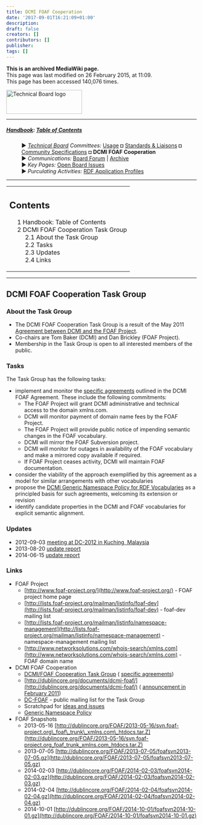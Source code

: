 ```yaml
---
title: DCMI FOAF Cooperation
date: '2017-09-01T16:21:09+01:00'
description: 
draft: false
creators: []
contributors: []
publisher: 
tags: []
---
```


 **This is an archived MediaWiki page.**  
This page was last modified on 26 February 2015, at 11:09.  
This page has been accessed 140,076 times.

[<img alt="Technical Board logo" src="/archive/mediawiki_wiki/images/Technical_Board.png" width="200" height="63">](/archive/mediawiki_wiki/images/Technical_Board.png "Technical Board logo")

* * *

##### [Handbook](/archive/mediawiki_wiki/DCMI_Handbook "DCMI Handbook"): [Table of Contents](/archive/mediawiki_wiki/DCMI_Handbook/ "DCMI Handbook") 
<dl>
<dd> ► <i><a href="/archive/mediawiki_wiki/DCMI_Technical_Board" title="DCMI Technical Board">Technical Board</a> Committees:</i> <a href="/archive/mediawiki_wiki/DCMI_Technical_Board/usage" title="DCMI Technical Board/usage">Usage</a> ◘ <a href="/archive/mediawiki_wiki/DCMI_Technical_Board/standards" title="DCMI Technical Board/standards">Standards &amp; Liaisons</a> ◘ <a href="/archive/mediawiki_wiki/DCMI_Technical_Board/specifications" title="DCMI Technical Board/specifications">Community Specifications</a> ◘ <strong class="selflink">DCMI FOAF Cooperation</strong>
</dd>
<dd> ► <i>Communications:</i> <a href="mailto:dc-tb@jiscmail.ac.uk" class="external text" rel="nofollow">Board Forum</a> | <a href="http://www.jiscmail.ac.uk/cgi-bin/wa.exe?SUBED1=dc-tb&amp;A=1" class="external text" rel="nofollow">Archive</a>
</dd>
<dd> ► <i>Key Pages:</i> <a href="/index.php?title=DCMI_Technical_Board/issues&amp;action=edit&amp;redlink=1" class="new" title="DCMI Technical Board/issues (page does not exist)">Open Board Issues</a>
</dd>
<dd> ► <i>Purculating Activities:</i> <a href="/index.php?title=RDF_Application_Profiles&amp;action=edit&amp;redlink=1" class="new" title="RDF_Application_Profiles (page does not exist)"> RDF Application Profiles</a>
</dd>
</dl>

* * *

<table id="toc" class="toc">
  <tr>
    <td>
      <div id="toctitle">
        <h2>Contents</h2>
      </div>
      <ul>
        <li class="toclevel-1"><a href="#Handbook:_Table_of_Contents"><span class="tocnumber">1</span> <span class="toctext">Handbook: Table of Contents</span></a></li>
        <li class="toclevel-1 tocsection-1">
          <a href="#DCMI_FOAF_Cooperation_Task_Group"><span class="tocnumber">2</span> <span class="toctext">DCMI FOAF Cooperation Task Group</span></a>
          <ul>
            <li class="toclevel-2 tocsection-2"><a href="#About_the_Task_Group"><span class="tocnumber">2.1</span> <span class="toctext">About the Task Group</span></a></li>
            <li class="toclevel-2 tocsection-3"><a href="#Tasks"><span class="tocnumber">2.2</span> <span class="toctext">Tasks</span></a></li>
            <li class="toclevel-2 tocsection-4"><a href="#Updates"><span class="tocnumber">2.3</span> <span class="toctext">Updates</span></a></li>
            <li class="toclevel-2 tocsection-5"><a href="#Links"><span class="tocnumber">2.4</span> <span class="toctext">Links</span></a></li>
          </ul>
        </li>
      </ul>
    </td>
  </tr>
</table>


* * *

## DCMI FOAF Cooperation Task Group 

### About the Task Group 

- The DCMI FOAF Cooperation Task Group is a result of the May 2011 [Agreement between DCMI and the FOAF Project](http://dublincore.org/documents/2011/05/02/dcmi-foaf/). 
- Co-chairs are Tom Baker (DCMI) and Dan Brickley (FOAF Project).
- Membership in the Task Group is open to all interested members of the public. 

### Tasks 

The Task Group has the following tasks:

- implement and monitor the [specific agreements](/archive/mediawiki_wiki/DCMI_FOAF_Cooperation/Specific_Agreements "DCMI FOAF Cooperation/Specific Agreements") outlined in the DCMI FOAF Agreement. These include the following commitments:
  - The FOAF Project will grant DCMI administrative and technical access to the domain xmlns.com.
  - DCMI will monitor payment of domain name fees by the FOAF Project.
  - The FOAF Project will provide public notice of impending semantic changes in the FOAF vocabulary.
  - DCMI will mirror the FOAF Subversion project.
  - DCMI will monitor for outages in availability of the FOAF vocabulary and make a mirrored copy available if required.
  - If FOAF Project ceases activity, DCMI will maintain FOAF documentation.
- consider the viability of the approach exemplified by this agreement as a model for similar arrangements with other vocabularies
- propose the [DCMI Generic Namespace Policy for RDF Vocabularies](http://dublincore.org/documents/dcmi-namespace-generic/) as a principled basis for such agreements, welcoming its extension or revision
- identify candidate properties in the DCMI and FOAF vocabularies for explicit semantic alignment.

### Updates 

- 2012-09-03 [meeting at DC-2012 in Kuching, Malaysia](/archive/mediawiki_wiki/DCMI_FOAF_Cooperation/Update_201209 "DCMI FOAF Cooperation/Update 201209")
- 2013-08-20 [update report](/archive/mediawiki_wiki/DCMI_FOAF_Cooperation/Update_201308 "DCMI FOAF Cooperation/Update 201308")
- 2014-06-15 [update report](/archive/mediawiki_wiki/DCMI_FOAF_Cooperation/Update_201406 "DCMI FOAF Cooperation/Update 201406")

### Links 

- FOAF Project
  - [http://www.foaf-project.org/](http://www.foaf-project.org/) - FOAF project home page
  - [http://lists.foaf-project.org/mailman/listinfo/foaf-dev](http://lists.foaf-project.org/mailman/listinfo/foaf-dev) - foaf-dev mailing list
  - [http://lists.foaf-project.org/mailman/listinfo/namespace-management](http://lists.foaf-project.org/mailman/listinfo/namespace-management) - namespace-management mailing list
  - [http://www.networksolutions.com/whois-search/xmlns.com](http://www.networksolutions.com/whois-search/xmlns.com) - FOAF domain name
- DCMI FOAF Cooperation
  - [DCMI/FOAF Cooperation Task Group](/archive/mediawiki_wiki/DCMI_FOAF_Cooperation) ( [specific agreements](/archive/mediawiki_wiki/DCMI_FOAF_Cooperation/Specific_Agreements))
  - [http://dublincore.org/documents/dcmi-foaf/](http://dublincore.org/documents/dcmi-foaf/) ( [announcement in February 2011](http://dublincore.org/news/2011/#dcmi-news-20110221-01))
  - [DC-FOAF](http://www.jiscmail.ac.uk/dc-foaf) - public mailing list for the Task Group
  - Scratchpad for [ideas and issues](/archive/mediawiki_wiki/DCMI_FOAF_Cooperation/Ideas "DCMI FOAF Cooperation/Ideas")
  - [Generic Namespace Policy](http://dublincore.org/documents/dcmi-namespace-generic/)
- FOAF Snapshots
  - 2013-05-16 [http://dublincore.org/FOAF/2013-05-16/svn.foaf-project.org\_foaf\_trunk\_xmlns.com\_htdocs.tar.Z](http://dublincore.org/FOAF/2013-05-16/svn.foaf-project.org_foaf_trunk_xmlns.com_htdocs.tar.Z)
  - 2013-07-05 [http://dublincore.org/FOAF/2013-07-05/foafsvn2013-07-05.gz](http://dublincore.org/FOAF/2013-07-05/foafsvn2013-07-05.gz)
  - 2014-02-03 [http://dublincore.org/FOAF/2014-02-03/foafsvn2014-02-03.gz](http://dublincore.org/FOAF/2014-02-03/foafsvn2014-02-03.gz)
  - 2014-02-04 [http://dublincore.org/FOAF/2014-02-04/foafsvn2014-02-04.gz](http://dublincore.org/FOAF/2014-02-04/foafsvn2014-02-04.gz)
  - 2014-10-01 [http://dublincore.org/FOAF/2014-10-01/foafsvn2014-10-01.gz](http://dublincore.org/FOAF/2014-10-01/foafsvn2014-10-01.gz)

